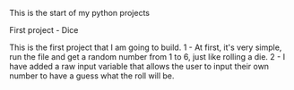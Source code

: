 This is the start of my python projects


First project - Dice

This is the first project that I am going to build.
1 - At first, it's very simple, run the file and get a random number from 1 to 6, just like rolling a die.
2 - I have added a raw input variable that allows the user to input their own number to have a guess what the roll will be.

